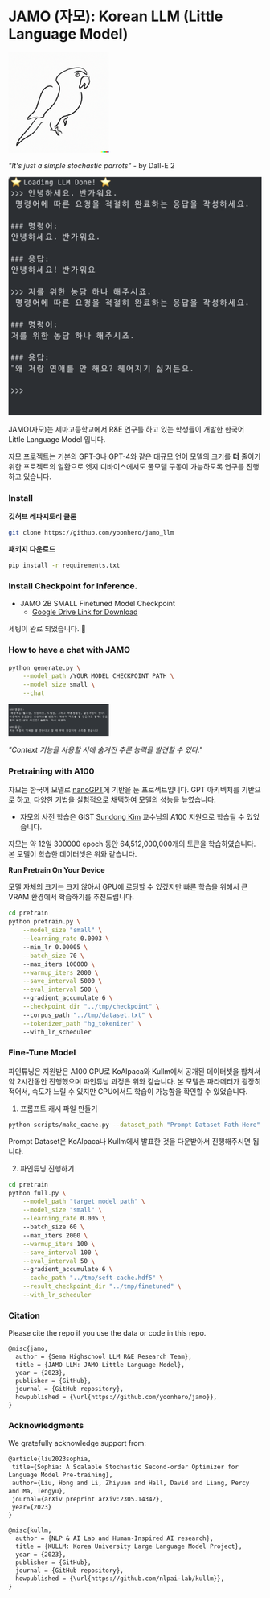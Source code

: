 # JAMO (자모): Korean LLM (Little Language Model) 

<img src="./assets/parrot.png" style="max-width:200px;">

*"It's just a simple stochastic parrots"* - by Dall-E 2

<img src="./assets/chat.png" >

JAMO(자모)는 세마고등학교에서 R&E 연구를 하고 있는 학생들이 개발한 한국어 Little Language Model 입니다.

자모 프로젝트는 기본의 GPT-3나 GPT-4와 같은 대규모 언어 모델의 크기를 **더** 줄이기 위한 프로젝트의 일환으로 엣지 디바이스에서도 풀모델 구동이 가능하도록 연구를 진행하고 있습니다. 


### Install

**깃허브 레파지토리 클론**

```bash
git clone https://github.com/yoonhero/jamo_llm
```

**패키지 다운로드**

```bash
pip install -r requirements.txt
```

### Install Checkpoint for Inference.

- JAMO 2B SMALL Finetuned Model Checkpoint
	- [Google Drive Link for Download](https://drive.google.com/file/d/1wgwGpYZigDEh7Gp_pALlIFmBqHM4RWiB/view?usp=sharing)


세팅이 완료 되었습니다. 🎉

### How to have a chat with JAMO

```bash
python generate.py \
    --model_path /YOUR MODEL CHECKPOINT PATH \
    --model_size small \
    --chat 
```

<img src="./assets/reasoning.png" style="max-width:200px;" />

*"Context 기능을 사용할 시에 숨겨진 추론 능력을 발견할 수 있다."* 

### Pretraining with A100

자모는 한국어 모델로 [nanoGPT](https://github.com/karpathy/nanoGPT)에 기반을 둔 프로젝트입니다. 
GPT 아키텍처를 기반으로 하고, 다양한 기법을 실험적으로 채택하여 모델의 성능을 높였습니다. 

- 자모의 사전 학습은 GIST [Sundong Kim](https://sundong.kim/) 교수님의 A100 지원으로 학습될 수 있었습니다.

자모는 약 12일 300000 epoch 동안 64,512,000,000개의 토큰을 학습하였습니다. 
본 모델이 학습한 데이터셋은 위와 같습니다. 



**Run Pretrain On Your Device**

모델 자체의 크기는 크지 않아서 GPU에 로딩할 수 있겠지만 빠른 학습을 위해서 큰 VRAM 환경에서 학습하기를 추천드립니다.

```bash
cd pretrain
python pretrain.py \
    --model_size "small" \
	--learning_rate 0.0003 \ 
	--min_lr 0.00005 \
	--batch_size 70 \ 
	--max_iters 100000 \
	--warmup_iters 2000 \
	--save_interval 5000 \
	--eval_interval 500 \ 
	--gradient_accumulate 6 \
	--checkpoint_dir "../tmp/checkpoint" \ 
	--corpus_path "../tmp/dataset.txt" \
	--tokenizer_path "hg_tokenizer" \       
	--with_lr_scheduler 
```


### Fine-Tune Model

파인튜닝은 지원받은 A100 GPU로 KoAlpaca와 Kullm에서 공개된 데이터셋을 합쳐서 약 2시간동안 진행했으며 파인튜닝 과정은 위와 같습니다. 본 모델은 파라메터가 굉장히 적어서, 속도가 느릴 수 있지만 CPU에서도 학습이 가능함을 확인할 수 있었습니다. 

1. 프롬프트 캐시 파일 만들기

```bash
python scripts/make_cache.py --dataset_path "Prompt Dataset Path Here"
```

Prompt Dataset은 KoAlpaca나 Kullm에서 발표한 것을 다운받아서 진행해주시면 됩니다. 

2. 파인튜닝 진행하기 

```bash
cd pretrain
python full.py \
	--model_path "target model path" \
    --model_size "small" \
	--learning_rate 0.005 \ 
	--batch_size 60 \ 
	--max_iters 2000 \
	--warmup_iters 100 \
	--save_interval 100 \
	--eval_interval 50 \ 
	--gradient_accumulate 6 \
	--cache_path "../tmp/seft-cache.hdf5" \
	--result_checkpoint_dir "../tmp/finetuned" \
	--with_lr_scheduler 
```

### Citation

Please cite the repo if you use the data or code in this repo.

```
@misc{jamo,
  author = {Sema Highschool LLM R&E Research Team},
  title = {JAMO LLM: JAMO Little Language Model},
  year = {2023},
  publisher = {GitHub},
  journal = {GitHub repository},
  howpublished = {\url{https://github.com/yoonhero/jamo}},
}
```

### Acknowledgments

We gratefully acknowledge support from:

```
@article{liu2023sophia,
 title={Sophia: A Scalable Stochastic Second-order Optimizer for Language Model Pre-training},
 author={Liu, Hong and Li, Zhiyuan and Hall, David and Liang, Percy and Ma, Tengyu},
 journal={arXiv preprint arXiv:2305.14342},
 year={2023}
}
```

```
@misc{kullm,
  author = {NLP & AI Lab and Human-Inspired AI research},
  title = {KULLM: Korea University Large Language Model Project},
  year = {2023},
  publisher = {GitHub},
  journal = {GitHub repository},
  howpublished = {\url{https://github.com/nlpai-lab/kullm}},
}
```
